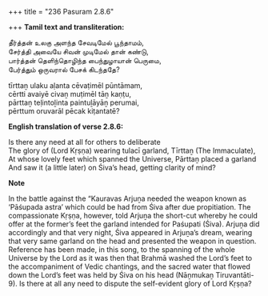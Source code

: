 +++
title = "236 Pasuram 2.8.6"

+++
**Tamil text and transliteration:**

தீர்த்தன் உலகு அளந்த சேவடிமேல் பூந்தாமம்,  
சேர்த்தி அவையே சிவன் முடிமேல் தான் கண்டு,  
பார்த்தன் தெளிந்தொழிந்த பைந்துழாயான் பெருமை,  
பேர்த்தும் ஒருவரால் பேசக் கிடந்ததே?

tīrttaṉ ulaku aḷanta cēvaṭimēl pūntāmam,  
cērtti avaiyē civaṉ muṭimēl tāṉ kaṇṭu,  
pārttaṉ teḷintoḻinta paintuḻāyāṉ perumai,  
pērttum oruvarāl pēcak kiṭantatē?

**English translation of verse 2.8.6:**

Is there any need at all for others to deliberate  
The glory of (Lord Kṛṣṇa) wearing tulacī garland, Tīrttaṉ (The Immaculate),  
At whose lovely feet which spanned the Universe, Pārttaṉ placed a garland  
And saw it (a little later) on Śiva’s head, getting clarity of mind?

**Note**

In the battle against the “Kauravas Arjuṉa needed the weapon known as ‘Pāśupada astra’ which could be had from Śiva after due propitiation. The compassionate Kṛṣṇa, however, told Arjuṉa the short-cut whereby he could offer at the former’s feet the garland intended for Paśupati (Śiva). Arjuṉa did accordingly and that very night, Śiva appeared in Arjuṉa’s dream, wearing that very same garland on the head and presented the weapon in question. Reference has been made, in this song, to the spanning of the whole Universe by the Lord as it was then that Brahmā washed the Lord’s feet to the accompaniment of Vedic chantings, and the sacred water that flowed down the Lord’s feet was held by Śiva on his head (Nāṉmukaṉ Tiruvantāti-9). Is there at all any need to dispute the self-evident glory of Lord Kṛṣṇa?



